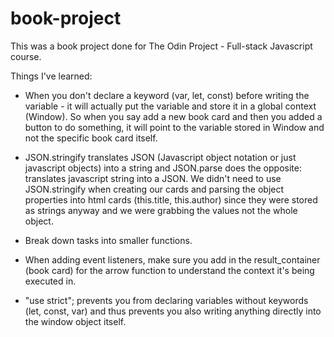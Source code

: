 # book-project

This was a book project done for The Odin Project - Full-stack Javascript course. 

Things I've learned:
- When you don't declare a keyword (var, let, const) before writing the variable - it will actually put the variable and store it in a global context (Window). So when you say add a new book card and then you added a button to do something, it will point to the variable stored in Window and not the specific book card itself. 

- JSON.stringify translates JSON (Javascript object notation or just javascript objects) into a string and JSON.parse does the opposite: translates javascript string into a JSON. We didn't need to use JSON.stringify when creating our cards and parsing the object properties into html cards (this.title, this.author) since they were stored as strings anyway and we were grabbing the values not the whole object.

- Break down tasks into smaller functions.

- When adding event listeners, make sure you add in the result_container (book card) for the arrow function to understand the context it's being executed in.

- "use strict"; prevents you from declaring variables without keywords (let, const, var) and thus prevents you also writing anything directly into the window object itself.
